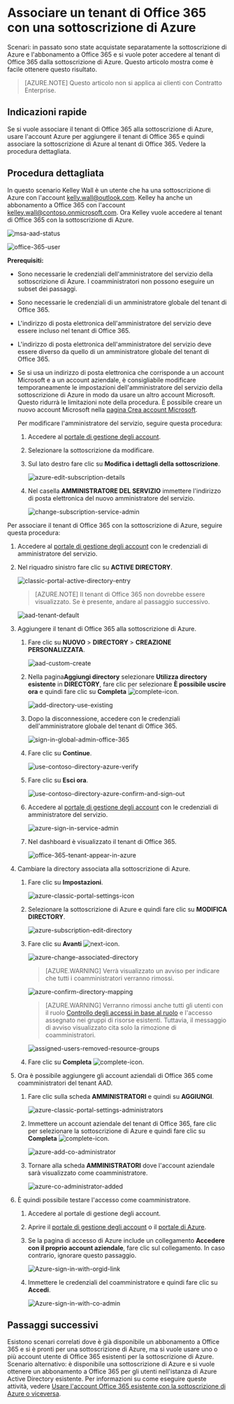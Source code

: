 <properties
	pageTitle="Usare il tenant di Office 365 con la sottoscrizione di Azure | Microsoft Azure"
	description="Informazioni su come aggiungere una directory (tenant) di Office 365 a una sottoscrizione di Azure per creare l'associazione."
	services=""
	documentationCenter=""
	authors="JiangChen79"
	manager="mbaldwin"
	editor=""
	tags="billing,top-support-issue"/>

<tags
	ms.service="billing"
	ms.workload="na"
	ms.tgt_pltfrm="ibiza"
	ms.devlang="na"
	ms.topic="article"
	ms.date="09/16/2016"
	ms.author="cjiang"/>

# Associare un tenant di Office 365 con una sottoscrizione di Azure
Scenari: in passato sono state acquistate separatamente la sottoscrizione di Azure e l'abbonamento a Office 365 e si vuole poter accedere al tenant di Office 365 dalla sottoscrizione di Azure. Questo articolo mostra come è facile ottenere questo risultato.

> [AZURE.NOTE] Questo articolo non si applica ai clienti con Contratto Enterprise.

## Indicazioni rapide
Se si vuole associare il tenant di Office 365 alla sottoscrizione di Azure, usare l'account Azure per aggiungere il tenant di Office 365 e quindi associare la sottoscrizione di Azure al tenant di Office 365. Vedere la procedura dettagliata.

## Procedura dettagliata
In questo scenario Kelley Wall è un utente che ha una sottoscrizione di Azure con l'account kelly.wall@outlook.com. Kelley ha anche un abbonamento a Office 365 con l'account kelley.wall@contoso.onmicrosoft.com. Ora Kelley vuole accedere al tenant di Office 365 con la sottoscrizione di Azure.

![msa-aad-status](./media/billing-add-office-365-tenant-to-azure-subscription/s31_msa-aad-status.png)

![office-365-user](./media/billing-add-office-365-tenant-to-azure-subscription/s32_office-365-user.png)

**Prerequisiti:**

- Sono necessarie le credenziali dell'amministratore del servizio della sottoscrizione di Azure. I coamministratori non possono eseguire un subset dei passaggi.
- Sono necessarie le credenziali di un amministratore globale del tenant di Office 365.
- L'indirizzo di posta elettronica dell'amministratore del servizio deve essere incluso nel tenant di Office 365.
- L'indirizzo di posta elettronica dell'amministratore del servizio deve essere diverso da quello di un amministratore globale del tenant di Office 365.
- Se si usa un indirizzo di posta elettronica che corrisponde a un account Microsoft e a un account aziendale, è consigliabile modificare temporaneamente le impostazioni dell'amministratore del servizio della sottoscrizione di Azure in modo da usare un altro account Microsoft. Questo ridurrà le limitazioni note della procedura. È possibile creare un nuovo account Microsoft nella [pagina Crea account Microsoft](https://signup.live.com/).

	Per modificare l'amministratore del servizio, seguire questa procedura:

	1. Accedere al [portale di gestione degli account](https://account.windowsazure.com/subscriptions).
	2. Selezionare la sottoscrizione da modificare.
	3. Sul lato destro fare clic su **Modifica i dettagli della sottoscrizione**.

		![azure-edit-subscription-details](./media/billing-add-office-365-tenant-to-azure-subscription/s33_azure-edit-subscription-details.png)

	4. Nel casella **AMMINISTRATORE DEL SERVIZIO** immettere l'indirizzo di posta elettronica del nuovo amministratore del servizio.

		![change-subscription-service-admin](./media/billing-add-office-365-tenant-to-azure-subscription/s34_change-subscription-service-admin.png)

Per associare il tenant di Office 365 con la sottoscrizione di Azure, seguire questa procedura:

1. 	Accedere al [portale di gestione degli account](https://account.windowsazure.com/subscriptions) con le credenziali di amministratore del servizio.
2.	Nel riquadro sinistro fare clic su **ACTIVE DIRECTORY**.

	![classic-portal-active-directory-entry](./media/billing-add-office-365-tenant-to-azure-subscription/s35-classic-portal-active-directory-entry.png)

	> [AZURE.NOTE] Il tenant di Office 365 non dovrebbe essere visualizzato. Se è presente, andare al passaggio successivo.

	![aad-tenant-default](./media/billing-add-office-365-tenant-to-azure-subscription/s36-aad-tenant-default.png)

3. Aggiungere il tenant di Office 365 alla sottoscrizione di Azure.
	1. Fare clic su **NUOVO** > **DIRECTORY** > **CREAZIONE PERSONALIZZATA**.

		![aad-custom-create](./media/billing-add-office-365-tenant-to-azure-subscription/s37-aad-custom-create.png)

	2. Nella pagina**Aggiungi directory** selezionare **Utilizza directory esistente** in **DIRECTORY**, fare clic per selezionare **È possibile uscire ora** e quindi fare clic su **Completa** ![complete-icon](./media/billing-add-office-365-tenant-to-azure-subscription/s38_complete-icon.png).

		![add-directory-use-existing](./media/billing-add-office-365-tenant-to-azure-subscription/s39_add-directory-use-existing.png)

	3. Dopo la disconnessione, accedere con le credenziali dell'amministratore globale del tenant di Office 365.

		![sign-in-global-admin-office-365](./media/billing-add-office-365-tenant-to-azure-subscription/s310_sign-in-global-admin-office-365.png)

	4. Fare clic su **Continue**.

		![use-contoso-directory-azure-verify](./media/billing-add-office-365-tenant-to-azure-subscription/s311_use-contoso-directory-azure-verify.png)

	5. Fare clic su **Esci ora**.

		![use-contoso-directory-azure-confirm-and-sign-out](./media/billing-add-office-365-tenant-to-azure-subscription/s312_use-contoso-directory-azure-confirm-and-sign-out.png)

	6. Accedere al [portale di gestione degli account](https://account.windowsazure.com/subscriptions) con le credenziali di amministratore del servizio.

		![azure-sign-in-service-admin](./media/billing-add-office-365-tenant-to-azure-subscription/s313_azure-sign-in-service-admin.png)

	7. Nel dashboard è visualizzato il tenant di Office 365.

		![office-365-tenant-appear-in-azure](./media/billing-add-office-365-tenant-to-azure-subscription/s314_office-365-tenant-appear-in-azure.png)

4. Cambiare la directory associata alla sottoscrizione di Azure.

	1. Fare clic su **Impostazioni**.

		![azure-classic-portal-settings-icon](./media/billing-add-office-365-tenant-to-azure-subscription/s315_azure-classic-portal-settings-icon.png)

	2. Selezionare la sottoscrizione di Azure e quindi fare clic su **MODIFICA DIRECTORY**.

		![azure-subscription-edit-directory](./media/billing-add-office-365-tenant-to-azure-subscription/s316_azure-subscription-edit-directory.png)

	3. Fare clic su **Avanti** ![next-icon](./media/billing-add-office-365-tenant-to-azure-subscription/s317_next-icon.png).

		![azure-change-associated-directory](./media/billing-add-office-365-tenant-to-azure-subscription/s318_azure-change-associated-directory.png)

		> [AZURE.WARNING] Verrà visualizzato un avviso per indicare che tutti i coamministratori verranno rimossi.

		![azure-confirm-directory-mapping](./media/billing-add-office-365-tenant-to-azure-subscription/s322_azure-confirm-directory-mapping.png)

		>[AZURE.WARNING] Verranno rimossi anche tutti gli utenti con il ruolo [Controllo degli accessi in base al ruolo](./active-directory/role-based-access-control-configure.md) e l'accesso assegnato nei gruppi di risorse esistenti. Tuttavia, il messaggio di avviso visualizzato cita solo la rimozione di coamministratori.

		![assigned-users-removed-resource-groups](./media/billing-add-office-365-tenant-to-azure-subscription/s325_assigned-users-removed-resource-groups.png)

	4. Fare clic su **Completa** ![complete-icon](./media/billing-add-office-365-tenant-to-azure-subscription/s38_complete-icon.png).

5. Ora è possibile aggiungere gli account aziendali di Office 365 come coamministratori del tenant AAD.

	1. Fare clic sulla scheda **AMMINISTRATORI** e quindi su **AGGIUNGI**.

		![azure-classic-portal-settings-administrators](./media/billing-add-office-365-tenant-to-azure-subscription/s319_azure-classic-portal-settings-administrators.png)

	2. Immettere un account aziendale del tenant di Office 365, fare clic per selezionare la sottoscrizione di Azure e quindi fare clic su **Completa** ![complete-icon](./media/billing-add-office-365-tenant-to-azure-subscription/s38_complete-icon.png).

		![azure-add-co-administrator](./media/billing-add-office-365-tenant-to-azure-subscription/s320_azure-add-co-administrator.png)

	3. Tornare alla scheda **AMMINISTRATORI** dove l'account aziendale sarà visualizzato come coamministratore.

		![azure-co-administrator-added](./media/billing-add-office-365-tenant-to-azure-subscription/s321_azure-co-administrator-added.png)

6. È quindi possibile testare l'accesso come coamministratore.

	1. Accedere al portale di gestione degli account.
	2. Aprire il [portale di gestione degli account](https://account.windowsazure.com/subscriptions) o il [portale di Azure](https://portal.azure.com/).
	3. Se la pagina di accesso di Azure include un collegamento **Accedere con il proprio account aziendale**, fare clic sul collegamento. In caso contrario, ignorare questo passaggio.

		![Azure-sign-in-with-orgid-link](./media/billing-add-office-365-tenant-to-azure-subscription/3-sign-in-to-azure.png)

	4. Immettere le credenziali del coamministratore e quindi fare clic su **Accedi**.

		![Azure-sign-in-with-co-admin](./media/billing-add-office-365-tenant-to-azure-subscription/s324_azure-sign-in-with-co-admin.png)

## Passaggi successivi
Esistono scenari correlati dove è già disponibile un abbonamento a Office 365 e si è pronti per una sottoscrizione di Azure, ma si vuole usare uno o più account utente di Office 365 esistenti per la sottoscrizione di Azure. Scenario alternativo: è disponibile una sottoscrizione di Azure e si vuole ottenere un abbonamento a Office 365 per gli utenti nell'istanza di Azure Active Directory esistente. Per informazioni su come eseguire queste attività, vedere [Usare l'account Office 365 esistente con la sottoscrizione di Azure o viceversa](billing-use-existing-office-365-account-azure-subscription.md).

<!---HONumber=AcomDC_0928_2016-->
